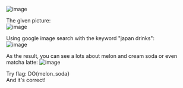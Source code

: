 ![image](https://user-images.githubusercontent.com/64829950/136957390-0249fc7f-6f9e-4a63-9c9a-3fa52e46d9b7.png)

The given picture: \
![image](https://user-images.githubusercontent.com/64829950/136957706-ac0aea7b-b515-44af-b629-1d13ce002a78.png)

Using google image search with the keyword "japan drinks": \
![image](https://user-images.githubusercontent.com/64829950/136957903-a8ba25d8-c370-4356-b4c6-940eae6c22c3.png)

As the result, you can see a lots about melon and cream soda or even matcha latte:
![image](https://user-images.githubusercontent.com/64829950/136958522-ce58a519-a073-4f86-894e-bbf189b45b32.png)

Try flag: DO{melon_soda} \
And it's correct!
